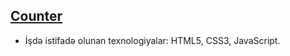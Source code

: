 ## [Counter](https://ravihamidov.github.io/Counter/)

- İşdə istifadə olunan texnologiyalar: HTML5, CSS3, JavaScript.